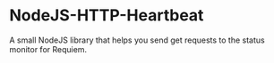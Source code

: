# NodeJS-HTTP-Heartbeat
A small NodeJS library that helps you send get requests to the status monitor for Requiem.
